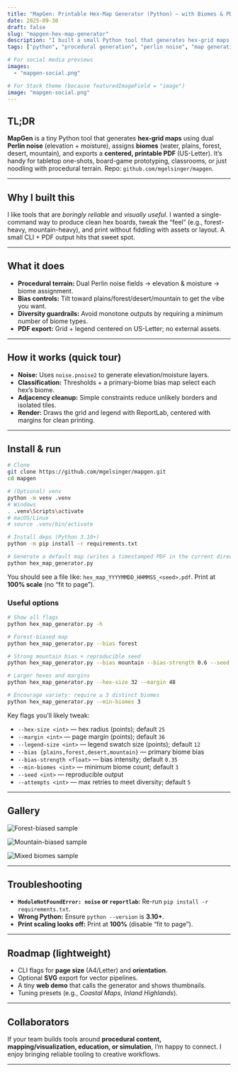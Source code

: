 ```yaml
---
title: "MapGen: Printable Hex-Map Generator (Python) — with Biomes & PDF Output"
date: 2025-09-30
draft: false
slug: "mapgen-hex-map-generator"
description: "I built a small Python tool that generates hex-grid maps with Perlin-noise terrain, assigns biomes, and exports centered, printable PDFs for tabletop and prototyping."
tags: ["python", "procedural generation", "perlin noise", "map generation", "hex grid", "PDF", "gamedev", "tools"]

# For social media previews
images:
  - "mapgen-social.png"

# For Stack theme (because featuredImageField = "image")
image: "mapgen-social.png"
---
```




## TL;DR
**MapGen** is a tiny Python tool that generates **hex-grid maps** using dual **Perlin noise** (elevation + moisture), assigns **biomes** (water, plains, forest, desert, mountain), and exports a **centered, printable PDF** (US-Letter). It’s handy for tabletop one-shots, board-game prototyping, classrooms, or just noodling with procedural terrain. Repo: `github.com/mgelsinger/mapgen`.

---

## Why I built this
I like tools that are *boringly reliable* and *visually useful*. I wanted a single-command way to produce clean hex boards, tweak the “feel” (e.g., forest-heavy, mountain-heavy), and print without fiddling with assets or layout. A small CLI + PDF output hits that sweet spot.

---

## What it does
- **Procedural terrain:** Dual Perlin noise fields → elevation & moisture → biome assignment.  
- **Bias controls:** Tilt toward plains/forest/desert/mountain to get the vibe you want.  
- **Diversity guardrails:** Avoid monotone outputs by requiring a minimum number of biome types.  
- **PDF export:** Grid + legend centered on US-Letter; no external assets.

---

## How it works (quick tour)
- **Noise:** Uses `noise.pnoise2` to generate elevation/moisture layers.  
- **Classification:** Thresholds + a primary-biome bias map select each hex’s biome.  
- **Adjacency cleanup:** Simple constraints reduce unlikely borders and isolated tiles.  
- **Render:** Draws the grid and legend with ReportLab, centered with margins for clean printing.

---

## Install & run

```bash
# Clone
git clone https://github.com/mgelsinger/mapgen.git
cd mapgen

# (Optional) venv
python -m venv .venv
# Windows
. .venv\Scripts\activate
# macOS/Linux
# source .venv/bin/activate

# Install deps (Python 3.10+)
python -m pip install -r requirements.txt

# Generate a default map (writes a timestamped PDF in the current directory)
python hex_map_generator.py
```

You should see a file like: `hex_map_YYYYMMDD_HHMMSS_<seed>.pdf`. Print at **100% scale** (no “fit to page”).

### Useful options

```bash
# Show all flags
python hex_map_generator.py -h

# Forest-biased map
python hex_map_generator.py --bias forest

# Strong mountain bias + reproducible seed
python hex_map_generator.py --bias mountain --bias-strength 0.6 --seed 12345

# Larger hexes and margins
python hex_map_generator.py --hex-size 32 --margin 48

# Encourage variety: require ≥ 3 distinct biomes
python hex_map_generator.py --min-biomes 3
```

Key flags you’ll likely tweak:
- `--hex-size <int>` — hex radius (points); default `25`  
- `--margin <int>` — page margin (points); default `36`  
- `--legend-size <int>` — legend swatch size (points); default `12`  
- `--bias {plains,forest,desert,mountain}` — primary biome bias  
- `--bias-strength <float>` — bias intensity; default `0.35`  
- `--min-biomes <int>` — minimum biome count; default `3`  
- `--seed <int>` — reproducible output  
- `--attempts <int>` — max retries to meet diversity; default `5`

---

## Gallery

![Forest-biased sample](map-forest.png "Forest distribution with moderate moisture; size 32 hexes, margin 48.")

![Mountain-biased sample](map-mountain.png "High elevation bias with stronger thresholds; seed-locked for reproducibility.")

![Mixed biomes sample](map-mixed.png "Diversity requirement forces more varied transitions across the board.")


---

## Troubleshooting
- **`ModuleNotFoundError: noise` or `reportlab`:** Re-run `pip install -r requirements.txt`.  
- **Wrong Python:** Ensure `python --version` is **3.10+**.  
- **Print scaling looks off:** Print at **100%** (disable “fit to page”).

---

## Roadmap (lightweight)
- CLI flags for **page size** (A4/Letter) and **orientation**.  
- Optional **SVG** export for vector pipelines.  
- A tiny **web demo** that calls the generator and shows thumbnails.  
- Tuning presets (e.g., *Coastal Maps*, *Inland Highlands*).

---

## Collaborators
If your team builds tools around **procedural content, mapping/visualization, education, or simulation**, I’m happy to connect. I enjoy bringing reliable tooling to creative workflows.

---

